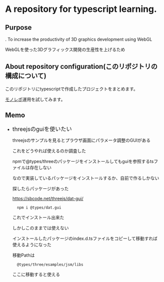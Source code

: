 # A repository for typescript learning.

## Purpose
. To increase the productivity of 3D graphics development using WebGL

WebGLを使った3Dグラフィックス開発の生産性を上げるため

## About repository configuration(このリポジトリの構成について)
このリポジトリにtypescriptで作成したプロジェクトをまとめます。

<a href="https://qiita.com/kohashi/items/88d39e2c8bb569d66524">モノレポ</a>運用を試してみます。

## Memo

- <font size=4>threejsのguiを使いたい</font>

	threejsのサンプルを見るとプラウザ画面にパラメータ調整のGUIがある

	これをどうやれば使えるのか調査した

	npmで@types/threeのパッケージをインストールしてもguiを参照するtsファイルは存在しない

	なので実装しているパッケージをインストールするか、自前で作るしかない

	探したらパッケージがあった

	https://sbcode.net/threejs/dat-gui/

		npm i @types/dat.gui

	これでインストール出来た

	しかしこのままでは使えない

	インストールしたパッケージのindex.d.tsファイルをコピーして移動すれば使えるようになった

	移動Pathは

		@types/three/esamples/jsm/libs

	ここに移動すると使える

